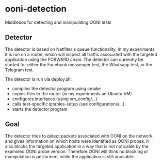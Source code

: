 # ooni-detection
Middlebox for detecting and manipulating OONI tests

## Detector
The detector is based on Netfilter's queue functionality. In my experiments it is run on a router, 
which will inspect all traffic associated with the targeted application using the FORWARD chain. The 
detector can currently be started for either the Facebook messenger test, the Whatsapp test, or the 
Telegram test.

The detector is run via deploy.sh:
 - compiles the detector program using cmake
 - copies files to the router (in my experiments an Ubuntu VM)
 - configures interfaces (using vm_config/...)
 - calls test-specific iptables-setup (see configurations/...)
 - starts the detector program
 
## Goal
The detector tries to detect packets associated with OONI on the network and gives information on 
which hosts were identified as OONI probes. It also blocks the targeted application in a way that 
is not noticable by the examined OONI probe version.
Therefore OONI will think no blocking or manipulation is performed, while the application is still unusable.
